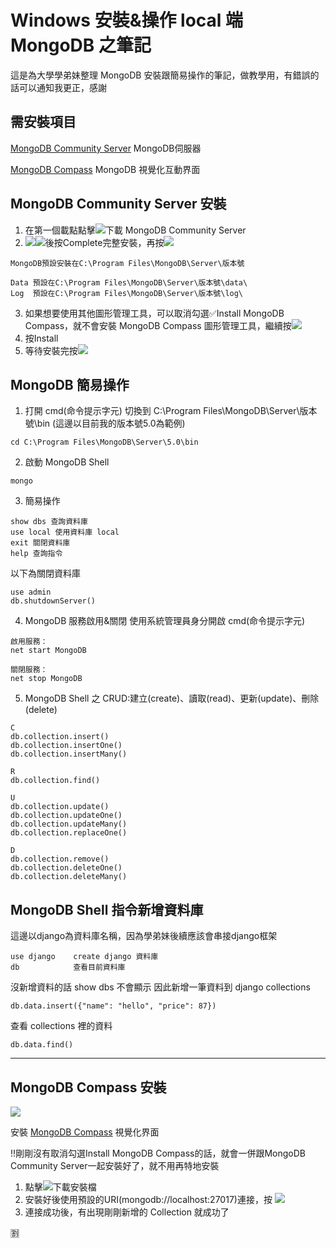 # Windows 安裝&操作 local 端 MongoDB 之筆記
這是為大學學弟妹整理 MongoDB 安裝跟簡易操作的筆記，做教學用，有錯誤的話可以通知我更正，感謝
## 需安裝項目
[MongoDB Community Server](https://www.mongodb.com/try/download/community) MongoDB伺服器

[MongoDB Compass](https://www.mongodb.com/try/download/compass) MongoDB 視覺化互動界面

## MongoDB Community Server 安裝
1. 在第一個載點點擊![](https://i.imgur.com/Mpcy0Zl.png)下載 MongoDB Community Server
2. ![](https://i.imgur.com/YAtbCHX.png)![](https://i.imgur.com/YAtbCHX.png)後按<span class="btn">Complete</span>完整安裝，再按![](https://i.imgur.com/YAtbCHX.png)
```
MongoDB預設安裝在C:\Program Files\MongoDB\Server\版本號

Data 預設在C:\Program Files\MongoDB\Server\版本號\data\
Log  預設在C:\Program Files\MongoDB\Server\版本號\log\
```
3. 如果想要使用其他圖形管理工具，可以取消勾選:white_check_mark:Install MongoDB Compass，就不會安裝 MongoDB Compass 圖形管理工具，繼續按![](https://i.imgur.com/YAtbCHX.png)
4. 按<span class="btn">Install</span> 
5. 等待安裝完按![](https://i.imgur.com/PgjNzPF.png)

## MongoDB 簡易操作
1. 打開 cmd(命令提示字元) 切換到 C:\Program Files\MongoDB\Server\版本號\bin (這邊以目前我的版本號5.0為範例)
```
cd C:\Program Files\MongoDB\Server\5.0\bin
```
2. 啟動 MongoDB Shell 
```
mongo
```
3. 簡易操作
```
show dbs 查詢資料庫
use local 使用資料庫 local
exit 關閉資料庫
help 查詢指令
```
以下為關閉資料庫
```
use admin
db.shutdownServer()
```
4. MongoDB 服務啟用&關閉
使用系統管理員身分開啟 cmd(命令提示字元)
```
啟用服務：
net start MongoDB

關閉服務：
net stop MongoDB
```

5. MongoDB Shell 之 CRUD:建立(create)、讀取(read)、更新(update)、刪除(delete)
```
C
db.collection.insert()
db.collection.insertOne()
db.collection.insertMany()

R
db.collection.find()

U
db.collection.update()
db.collection.updateOne() 
db.collection.updateMany() 
db.collection.replaceOne() 

D
db.collection.remove()
db.collection.deleteOne()
db.collection.deleteMany()
```
## MongoDB Shell 指令新增資料庫
這邊以django為資料庫名稱，因為學弟妹後續應該會串接django框架
```
use django    create django 資料庫
db            查看目前資料庫
```
沒新增資料的話 show dbs 不會顯示
因此新增一筆資料到 django collections
```
db.data.insert({"name": "hello", "price": 87})
```
查看 collections 裡的資料
```
db.data.find()
```

---

## MongoDB Compass 安裝
![](https://i.imgur.com/zejfNDx.png)

安裝 [MongoDB Compass](https://www.mongodb.com/try/download/compass) 視覺化界面

!!剛剛沒有取消勾選Install MongoDB Compass的話，就會一併跟MongoDB Community Server一起安裝好了，就不用再特地安裝

1. 點擊![](https://i.imgur.com/Mpcy0Zl.png)下載安裝檔
2. 安裝好後使用預設的URI(mongodb://localhost:27017)連接，按 ![](https://i.imgur.com/28XduOp.png)
3. 連接成功後，有出現剛剛新增的 Collection 就成功了








:u5272:
